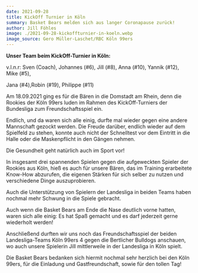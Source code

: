 ```yaml
---
date: 2021-09-28
title: KickOff Turnier in Köln
summary: Basket Bears melden sich aus langer Coronapause zurück!
author: Jill Föhles
image: ./2021-09-28-kickoffturnier-in-koeln.webp
image_source: Gero Müller-Laschet/RBC Köln 99ers
---
```

**Unser Team beim KickOff-Turnier in Köln:**

v.l.n.r: Sven (Coach), Johannes (#6), Jill (#8), Anna (#10), Yannik (#12), Mike (#5),

Jana (#4),Robin (#19), Philippe (#11)

Am 18.09.2021 ging es für die Bären in die Domstadt am Rhein, denn die Rookies der Köln 99ers luden im Rahmen des KickOff-Turniers der Bundesliga zum Freundschaftsspiel ein.

Endlich, und da waren sich alle einig, durfte mal wieder gegen eine andere Mannschaft gezockt werden. Die Freude darüber, endlich wieder auf dem Spielfeld zu stehen, konnte auch nicht der Schnelltest vor dem Eintritt in die Halle oder die Maskenpflicht in den Gängen nehmen.

Die Gesundheit geht natürlich auch im Sport vor!

In insgesamt drei spannenden Spielen gegen die aufgeweckten Spieler der Rookies aus Köln, hieß es auch für unsere Bären, das im Training erarbeitete Know-How abzurufen, die eigenen Stärken für sich selber zu nutzen und verschiedene Dinge auszuprobieren.

Auch die Unterstützung von Spielern der Landesliga in beiden Teams haben nochmal mehr Schwung in die Spiele gebracht.

Auch wenn die Basket Bears am Ende die Nase deutlich vorne hatten, waren sich alle einig: Es hat Spaß gemacht und es darf jederzeit gerne wiederholt werden!

Anschließend durften wir uns noch das Freundschaftsspiel der beiden Landesliga-Teams Köln 99ers 4 gegen die Bertlicher Bulldogs anschauen, wo auch unsere Spielerin Jill mittlerweile in der Landesliga in Köln spielt.

Die Basket Bears bedanken sich hiermit nochmal sehr herzlich bei den Köln 99ers, für die Einladung und Gastfreundschaft, sowie für den tollen Tag!
